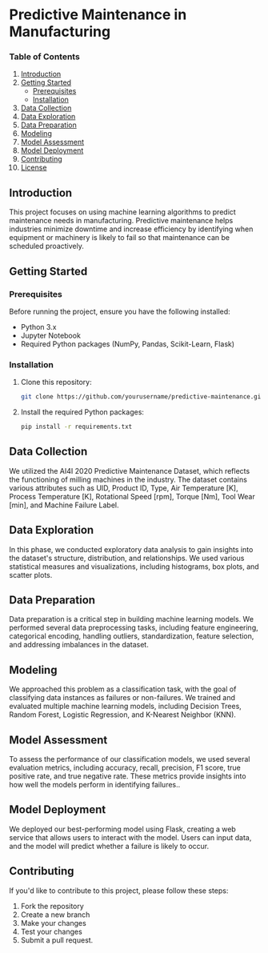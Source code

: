 # Predictive Maintenance in Manufacturing

### Table of Contents

1. [Introduction](#introduction)
2. [Getting Started](#getting-started)
   - [Prerequisites](#prerequisites)
   - [Installation](#installation)
3. [Data Collection](#data-collection)
4. [Data Exploration](#data-exploration)
5. [Data Preparation](#data-preparation)
6. [Modeling](#modeling)
7. [Model Assessment](#model-assessment)
8. [Model Deployment](#model-deployment)
9. [Contributing](#contributing)
10. [License](#license)

## Introduction

This project focuses on using machine learning algorithms to predict maintenance needs in manufacturing. Predictive maintenance helps industries minimize downtime and increase efficiency by identifying when equipment or machinery is likely to fail so that maintenance can be scheduled proactively.

## Getting Started

### Prerequisites

Before running the project, ensure you have the following installed:

- Python 3.x
- Jupyter Notebook
- Required Python packages (NumPy, Pandas, Scikit-Learn, Flask)

### Installation

1. Clone this repository:

   ```bash
   git clone https://github.com/yourusername/predictive-maintenance.git
   ```

2. Install the required Python packages:

   ```bash
   pip install -r requirements.txt
   ```

## Data Collection

We utilized the AI4I 2020 Predictive Maintenance Dataset, which reflects the functioning of milling machines in the industry. The dataset contains various attributes such as UID, Product ID, Type, Air Temperature [K], Process Temperature [K], Rotational Speed [rpm], Torque [Nm], Tool Wear [min], and Machine Failure Label.

## Data Exploration

In this phase, we conducted exploratory data analysis to gain insights into the dataset's structure, distribution, and relationships. We used various statistical measures and visualizations, including histograms, box plots, and scatter plots.

## Data Preparation

Data preparation is a critical step in building machine learning models. We performed several data preprocessing tasks, including feature engineering, categorical encoding, handling outliers, standardization, feature selection, and addressing imbalances in the dataset.

## Modeling

We approached this problem as a classification task, with the goal of classifying data instances as failures or non-failures. We trained and evaluated multiple machine learning models, including Decision Trees, Random Forest, Logistic Regression, and K-Nearest Neighbor (KNN).

## Model Assessment

To assess the performance of our classification models, we used several evaluation metrics, including accuracy, recall, precision, F1 score, true positive rate, and true negative rate. These metrics provide insights into how well the models perform in identifying failures..

## Model Deployment

We deployed our best-performing model using Flask, creating a web service that allows users to interact with the model. Users can input data, and the model will predict whether a failure is likely to occur.

## Contributing

If you'd like to contribute to this project, please follow these steps:

1. Fork the repository
2. Create a new branch
3. Make your changes
4. Test your changes
5. Submit a pull request.


